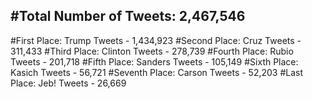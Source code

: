 #Total Number of Tweets: 2,467,546 
---
#First Place: Trump Tweets - 1,434,923
#Second Place: Cruz Tweets - 311,433
#Third Place: Clinton Tweets - 278,739
#Fourth Place: Rubio Tweets - 201,718
#Fifth Place: Sanders Tweets - 105,149
#Sixth Place: Kasich Tweets - 56,721
#Seventh Place: Carson Tweets - 52,203
#Last Place: Jeb! Tweets - 26,669
